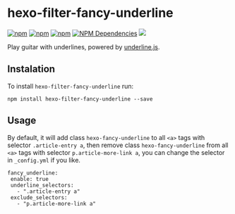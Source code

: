 # hexo-filter-fancy-underline

[![npm](https://img.shields.io/npm/v/hexo-filter-fancy-underline.svg)](https://npmjs.org/package/hexo-filter-fancy-underline)
[![npm](https://img.shields.io/npm/dm/hexo-filter-fancy-underline.svg)](https://npmjs.org/package/hexo-filter-fancy-underline)
[![npm](https://img.shields.io/npm/dt/hexo-filter-fancy-underline.svg)](https://npmjs.org/package/hexo-filter-fancy-underline)
[![NPM Dependencies](https://img.shields.io/david/JamesPan/hexo-filter-fancy-underline.svg)](https://www.npmjs.com/package/hexo-filter-fancy-underline)
![](https://img.shields.io/npm/l/hexo-filter-fancy-underline.svg)


Play guitar with underlines, powered by [underline.js](https://wentin.github.io/underlineJS/).

## Instalation
To install `hexo-filter-fancy-underline` run:

```
npm install hexo-filter-fancy-underline --save
```

## Usage

By default, it will add class `hexo-fancy-underline` to all `<a>` tags with selector `.article-entry a`, then remove class `hexo-fancy-underline` from all `<a>` tags with selector `p.article-more-link a`, you can change the selector in `_config.yml` if you like.

```
fancy_underline:
 enable: true
 underline_selectors:
   - ".article-entry a"
 exclude_selectors:
   - "p.article-more-link a"
```

